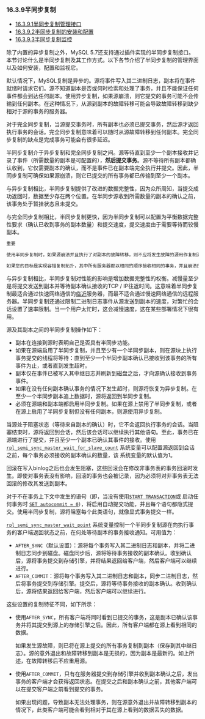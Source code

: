 ### 16.3.9半同步复制

- [16.3.9.1半同步复制管理接口](https://dev.mysql.com/doc/refman/5.7/en/replication-semisync-interface.html)
- [16.3.9.2半同步复制的安装和配置](https://dev.mysql.com/doc/refman/5.7/en/replication-semisync-installation.html)
- [16.3.9.3半同步复制监控](https://dev.mysql.com/doc/refman/5.7/en/replication-semisync-monitoring.html)



除了内置的异步复制之外，MySQL 5.7还支持通过插件实现的半同步复制接口。本节讨论什么是半同步复制及其工作方式。以下各节介绍了半同步复制的管理界面以及如何安装，配置和监视它。

默认情况下，MySQL复制是异步的。源将事件写入其二进制日志，副本将在事件就绪时请求它们。源不知道副本是否或何时检索和处理了事务，并且不能保证任何事件都会到达任何副本。使用异步复制，如果源崩溃，则它提交的事务可能不会传输到任何副本。在这种情况下，从源到副本的故障转移可能会导致故障转移到缺少相对于源的事务的服务器。

对于完全同步复制，当源提交事务时，所有副本也必须已提交事务，然后源才返回执行事务的会话。完全同步复制意味着可以随时从源故障转移到任何副本。完全同步复制的缺点是完成事务可能会有很多延迟。

半同步复制介于异步复制和完全同步复制之间。源等待直到至少一个副本接收并记录了事件（所需数量的副本是可配置的），**然后提交事务**。源不等待所有副本都确认收到，它仅需要副本的确认，而不是事件已在副本端完全执行并提交。因此，半同步复制可确保如果源崩溃，则它已提交的所有事务都已传输到至少一个副本。

与异步复制相比，半同步复制提供了改进的数据完整性，因为众所周知，当提交成功返回时，数据至少存在两个位置。在半同步源收到所需数量的副本的确认之前，该事务处于暂挂状态且未提交。

与完全同步复制相比，半同步复制更快，因为半同步复制可以配置为平衡数据完整性要求（确认已收到事务的副本数量）和提交速度，提交速度由于需要等待而较慢副本。

```java
重要

使用半同步复制时，如果源崩溃并且执行了对副本的故障转移，则不应将发生故障的源用作复制源服务器，而应将其丢弃。它可能具有任何副本都未确认的事务，因此在故障转移之前未提交这些事务。

如果您的目标是实现容错复制拓扑，其中所有服务器都以相同的顺序接收相同的事务，并且崩溃的服务器可以重新加入组并自动更新，则可以使用组复制来实现此目的。 。有关信息，请参见 [第17章，*组复制*](https://dev.mysql.com/doc/refman/5.7/en/group-replication.html)。
```

与异步复制相比，半同步复制对性能的影响是增加数据完整性的权衡。减慢量至少是将提交发送到副本并等待副本确认接收的TCP / IP往返时间。这意味着半同步复制最适合通过快速网络通信的<u>临近</u>服务器，而最不适合通过慢速网络通信的远程服务器。半同步复制还通过限制二进制日志事件从源发送到副本的速度，对繁忙的会话设置了速率限制。当一个用户太忙时，这会减慢速度，这在某些部署情况下很有用。

源及其副本之间的半同步复制操作如下：

- 副本在连接到源时表明自己是否具有半同步功能。
- 如果在源端启用了半同步复制，并且至少有一个半同步副本，则在源块上执行事务提交的线程将等待：直到至少一个半同步副本确认已接收到该事务的所有事件为止，或者直到发生超时。
- 副本仅在事件已被写入其中继日志并刷新到磁盘之后，才向源确认接收到事务事件。
- 如果在没有任何副本确认事务的情况下发生超时，则源将恢复为异步复制。在至少一个半同步副本追上数据时，源将返回到半同步复制。
- 必须在源端和副本端都启用半同步复制。如果在源上禁用了半同步复制，或者在源上启用了半同步复制但没有任何副本，则源使用异步复制。

当源处于阻塞状态（等待来自副本的确认）时，它不会返回执行事务的会话。当阻塞结束时，源将返回到会话，然后该会话可以继续执行其他语句。至此，事务已在源端进行了提交，并且至少一个副本已确认其事件的接收。使用[`rpl_semi_sync_master_wait_for_slave_count`](https://dev.mysql.com/doc/refman/5.7/en/replication-options-master.html#sysvar_rpl_semi_sync_master_wait_for_slave_count) 系统变量可以配置源返回到会话之前，每个事务必须接收的副本确认的数量，该 系统变量的默认值为1。

回滚在写入binlog之后也会发生阻塞，这些回滚会在修改非事务表的事务回滚时发生。即使对事务表没有影响，回滚的事务也会被记录，因为必须将对非事务表无法回滚的修改其发送到副本。

对于不在事务上下文中发生的语句（即，当没有使用[`START TRANSACTION`](https://dev.mysql.com/doc/refman/5.7/en/commit.html)或 启动任何事务时 [`SET autocommit = 0`](https://dev.mysql.com/doc/refman/5.7/en/set-variable.html)），将启用自动提交功能，并且每个语句都隐式提交。使用半同步复制，源将阻塞每个此类语句，就像显式事务提交一样。

 [`rpl_semi_sync_master_wait_point`](https://dev.mysql.com/doc/refman/5.7/en/replication-options-master.html#sysvar_rpl_semi_sync_master_wait_point) 系统变量控制一个半同步复制源在向执行事务的客户端返回状态之前，在何处等待副本的事务接收通知。可用值为：

- `AFTER_SYNC`（默认设置）：源将每个事务写入其二进制日志和副本，并将二进制日志同步到磁盘。磁盘同步后，源将等待事务接收的副本确认。收到确认后，源将事务提交到存储引擎，并将结果返回给客户端，然后客户端可以继续进行。
- `AFTER_COMMIT`：源将每个事务写入其二进制日志和副本，同步二进制日志，然后将事务提交到存储引擎。提交后，源将等待事务接收的副本确认。收到确认后，源将结果返回给客户端，然后客户端可以继续进行。

这些设置的复制特征不同，如下所示：

- 使用`AFTER_SYNC`，所有客户端将同时看到已提交的事务，这是副本已确认该事务并将其提交到源上的存储引擎之后。因此，所有客户端都在源上看到相同的数据。

  如果发生源故障，则已将在源上提交的所有事务复制到副本（保存到其中继日志）。源的意外退出和故障转移到副本是无损的，因为副本是最新的。如上所述，在故障转移后不应重用源。

- 使用`AFTER_COMMIT`，只有在服务器提交到存储引擎并收到副本确认之后，发出事务的客户端才会获得返回状态。在提交之后和副本确认之前，其他客户端可以在提交客户端之前看到提交的事务。

  如果出现问题，导致副本无法处理事务，则在源意外退出并故障转移到副本的情况下，此类客户端可能会看到相对于其在源上看到的数据丢失的数据。

